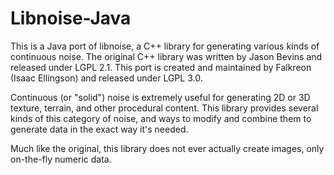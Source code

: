 # Libnoise-Java

This is a Java port of libnoise, a C++ library for generating various kinds of continuous noise.
The original C++ library was written by Jason Bevins and released under LGPL 2.1. This port is
created and maintained by Falkreon (Isaac Ellingson) and released under LGPL 3.0.


Continuous (or "solid") noise is extremely useful for generating 2D or 3D texture, terrain, and
other procedural content. This library provides several kinds of this category of noise, and ways
to modify and combine them to generate data in the exact way it's needed.


Much like the original, this library does not ever actually create images, only on-the-fly
numeric data.